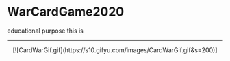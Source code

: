 # WarCardGame2020
educational purpose this is
___
<p align="center">
[![CardWarGif.gif](https://s10.gifyu.com/images/CardWarGif.gif&s=200)]
</p>
